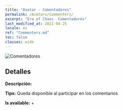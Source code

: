 ```yaml
---
title: "Avatar - Comentadores"
permalink: /Avatars/Commenters/
excerpt: "Era of Chaos  Comentadores"
last_modified_at: 2021-04-25
locale: es
ref: "Commenters.md"
toc: false
classes: wide
---
```

 ![Comentadores](/images/a/avatarFrame_14.png)

## Detalles

 **Descripción:**  

 **Tips:** Queda disponible al participar en los comentarios 

 **Is available:**  + 

